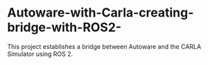 # Autoware-with-Carla-creating-bridge-with-ROS2-
This project establishes a bridge between Autoware and the CARLA Simulator using ROS 2.
